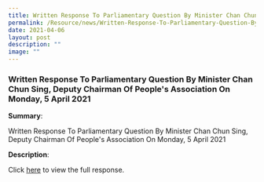 ```yaml
---
title: Written Response To Parliamentary Question By Minister Chan Chun Sing
permalink: /Resource/news/Written-Response-To-Parliamentary-Question-By-Minister-Chan-Chun-Sing/
date: 2021-04-06
layout: post
description: ""
image: ""
---
```


### Written Response To Parliamentary Question By Minister Chan Chun Sing, Deputy Chairman Of People's Association On Monday, 5 April 2021

**Summary**: 

Written Response To Parliamentary Question By Minister Chan Chun Sing, Deputy Chairman Of People's Association On Monday, 5 April 2021 

**Description**: 

Click [here](/files/NewsRoom/Written-Response-To-Parliamentary-Question-By-Minister-Chan-Chun-Sing-Deputy-Chairman.pdf)  to view the full response.